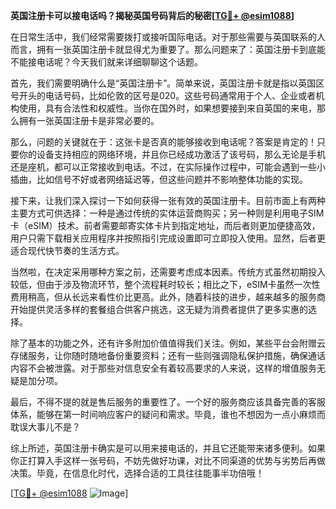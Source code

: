 **英国注册卡可以接电话吗？揭秘英国号码背后的秘密[[TG💪+ @esim1088](https://t.me/s/esim1088)]**

在日常生活中，我们经常需要拨打或接听国际电话。对于那些需要与英国联系的人而言，拥有一张英国注册卡就显得尤为重要了。那么问题来了：英国注册卡到底能不能接电话呢？今天我们就来详细聊聊这个话题。

首先，我们需要明确什么是“英国注册卡”。简单来说，英国注册卡就是指以英国区号开头的电话号码，比如伦敦的区号是020。这些号码通常用于个人、企业或者机构使用，具有合法性和权威性。当你在国外时，如果想要接到来自英国的来电，那么拥有一张英国注册卡是非常必要的。

那么，问题的关键就在于：这张卡是否真的能够接收到电话呢？答案是肯定的！只要你的设备支持相应的网络环境，并且你已经成功激活了该号码，那么无论是手机还是座机，都可以正常接收到电话。不过，在实际操作过程中，可能会遇到一些小插曲，比如信号不好或者网络延迟等，但这些问题并不影响整体功能的实现。

接下来，让我们深入探讨一下如何获得一张有效的英国注册卡。目前市面上有两种主要方式可供选择：一种是通过传统的实体运营商购买；另一种则是利用电子SIM卡（eSIM）技术。前者需要邮寄实体卡片到指定地址，而后者则更加便捷高效，用户只需下载相关应用程序并按照指引完成设置即可立即投入使用。显然，后者更适合现代快节奏的生活方式。

当然啦，在决定采用哪种方案之前，还需要考虑成本因素。传统方式虽然初期投入较低，但由于涉及物流环节，整个流程耗时较长；相比之下，eSIM卡虽然一次性费用稍高，但从长远来看性价比更高。此外，随着科技的进步，越来越多的服务商开始提供灵活多样的套餐组合供客户挑选，这无疑为消费者提供了更多实惠的选择。

除了基本的功能之外，还有许多附加价值值得我们关注。例如，某些平台会附赠云存储服务，让你随时随地备份重要资料；还有一些则强调隐私保护措施，确保通话内容不会被泄露。对于那些对信息安全有着较高要求的人来说，这样的增值服务无疑是加分项。

最后，不得不提的就是售后服务的重要性了。一个好的服务商应该具备完善的客服体系，能够在第一时间响应客户的疑问和需求。毕竟，谁也不想因为一点小麻烦而耽误大事儿不是？

综上所述，英国注册卡确实是可以用来接电话的，并且它还能带来诸多便利。如果你正打算入手这样一张号码，不妨先做好功课，对比不同渠道的优势与劣势后再做决策。毕竟，在信息化时代，选择合适的工具往往能事半功倍哦！

[[TG💪+ @esim1088](https://t.me/s/esim1088) ![Image](https://i.postimg.cc/4NQfJmqS/Snipaste-2025-05-13-00-14-12.png)]